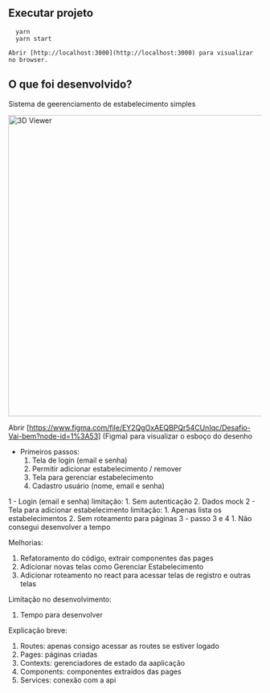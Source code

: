 
## Executar projeto

```shell
  yarn
  yarn start

Abrir [http://localhost:3000](http://localhost:3000) para visualizar no browser.

```

## O que foi desenvolvido? 
Sistema de geerenciamento de estabelecimento simples

 <p float="left">
    <img src="./images/image.gif" title="3D Viewer" width="600"/>
  </p>

Abrir [https://www.figma.com/file/EY2QgOxAEQBPQr54CUnIqc/Desafio-Vai-bem?node-id=1%3A53] (Figma) para visualizar o esboço do desenho 

- Primeiros passos:
  1. Tela de login (email e senha)
  2. Permitir adicionar estabelecimento / remover
  3. Tela para gerenciar estabelecimento
  4. Cadastro usuário (nome, email e senha) 

1 - Login (email e senha)
  limitação: 
    1. Sem autenticação
    2. Dados mock
2 - Tela para adicionar estabelecimento
  limitação: 
    1. Apenas lista os estabelecimentos
    2. Sem roteamento para páginas
3 - passo 3 e 4 
    1. Não consegui desenvolver a tempo

Melhorias: 
  1. Refatoramento do código, extrair componentes das pages
  2. Adicionar novas telas como Gerenciar Estabelecimento
  3. Adicionar roteamento no react para acessar telas de registro e outras telas

Limitação no desenvolvimento:
  1. Tempo para desenvolver

Explicação breve:
  1. Routes: apenas consigo acessar as routes se estiver logado
  2. Pages: páginas criadas 
  3. Contexts: gerenciadores de estado da aaplicação 
  4. Components: componentes extraídos das pages
  5. Services: conexão com a api
